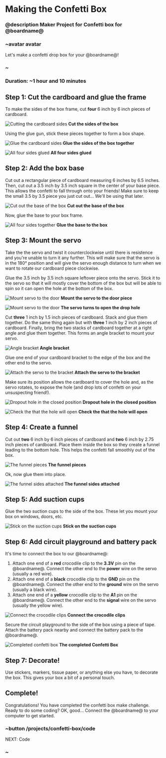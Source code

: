 # Making the Confetti Box

### @description Maker Project for Confetti box for @boardname@

### ~avatar avatar

Let's make a confetti drop box for your @boardname@! 

### ~

### Duration: ~1 hour and 10 minutes 

## Step 1: Cut the cardboard and glue the frame
To make the sides of the box frame, cut **four** 6 inch by 6 inch pieces of cardboard.

![Cutting the cardboard sides](/static/cp/projects/confetti-box/cut-cardboard.jpg)
**Cut the sides of the box**

Using the glue gun, stick these pieces together to form a box shape.

![Glue the cardboard sides](/static/cp/projects/confetti-box/glue-sides.jpg)
**Glue the sides of the box together**

![All four sides glued](/static/cp/projects/confetti-box/four-sides.jpg)
**All four sides glued**

## Step 2: Add the box base

Cut out a rectangular piece of cardboard measuring 6 inches by 6.5 inches.
Then, cut out a 3.5 inch by 3.5 inch square in the center of your base piece. This allows the confetti to fall through onto your friends! Make sure to keep the small 3.5 by 3.5 piece you just cut out... We'll be using that later.
 
![Cut out the base of the box](/static/cp/projects/confetti-box/box-base.jpg)
**Cut out the base of the box**

Now, glue the base to your box frame.

![All four sides together](/static/cp/projects/confetti-box/base-to-box.jpg)
**Glue the base to the box**

## Step 3: Mount the servo

Take the the servo and twist it counterclockwise until there is resistence and you're unable to turn it any further. This will make sure that the servo is in the 180° position and will give the servo enough distance to turn when we want to rotate our cardboard piece clockwise.

Glue the 3.5 inch by 3.5 inch square leftover piece onto the servo. Stick it to the servo so that it will mostly cover the bottom of the box but will be able to spin so it can open the hole at the bottom of the box.

![Mount servo to the door](/static/cp/projects/confetti-box/servo-mount-1.jpg)
**Mount the servo to the door piece**

![Mount servo to the door](/static/cp/projects/confetti-box/servo-mount-2.jpg)
**The servo turns to open the drop hole**

Cut **three** 1 inch by 1.5 inch pieces of cardboard. Stack and glue them together. Do the same thing again but with **three** 1 inch by 2 inch pieces of cardboard. Finally, bring the two stacks of cardboard together at a right angle and glue them together. This forms an angle bracket to mount your servo.

![Angle bracket](/static/cp/projects/confetti-box/angle-bracket.jpg)
**Angle bracket**

Glue one end of your cardboard bracket to the edge of the box and the other end to the servo. 

![Attach the servo to the bracket](/static/cp/projects/confetti-box/attach-servo.jpg)
**Attach the servo to the bracket**

Make sure its position allows the cardboard to cover the hole and, as the servo rotates, to expose the hole (and drop lots of confetti on your unsuspecting friend!).

![Dropout hole in the closed position](/static/cp/projects/confetti-box/drop-hole-closed.jpg)
**Dropout hole in the closed position**

![Check the that the hole will open](/static/cp/projects/confetti-box/drop-hole-open.jpg)
**Check the that the hole will open**

## Step 4: Create a funnel

Cut out **two** 6 inch by 6 inch pieces of cardboard and **two** 6 inch by 2.75 inch pieces of cardboard. Place them inside the box so they create a funnel leading to the bottom hole. This helps the confetti fall smoothly out of the box.

![The funnel pieces](/static/cp/projects/confetti-box/funnel-parts.jpg)
**The funnel pieces**

Ok, now glue them into place.

![The funnel sides attached](/static/cp/projects/confetti-box/funnel-sides.jpg)
**The funnel sides attached**

## Step 5: Add suction cups

Glue the two suction cups to the side of the box. These let you mount your box on windows, doors, etc.

![Stick on the suction cups](/static/cp/projects/confetti-box/suction-cups.jpg)
**Stick on the suction cups**

## Step 6: Add circuit playground and battery pack

It's time to connect the box to our @boardname@:

1. Attach one end of a **red** crocodile clip to the **3.3V** pin on the @boardname@. Connect the other end to the **power** wire on the servo (usually a red wire).
2. Attach one end of a **black** crocodile clip to the **GND** pin on the @boardname@. Connect the other end to the **ground** wire on the servo (usually a black wire).
3. Attach one end of a **yellow** crocodile clip to the **A1** pin on the @boardname@. Connect the other end to the **signal** wire on the servo (usually the yellow wire).

![Connect the crocodile clips](/static/cp/projects/confetti-box/attach-clips.jpg)
**Connect the crocodile clips**

Secure the circuit playground to the side of the box using a piece of tape. Attach the battery pack nearby and connect the battery pack to the @boardname@.

![Completed confetti box](/static/cp/projects/confetti-box/finished-box.jpg)
**The completed Confetti Box**

## Step 7: Decorate!

Use stickers, markers, tissue paper, or anything else you have, to decorate the box. This gives your box a bit of a personal touch.

## Complete!

Congratulations! You have completed the confetti box make challenge. 
Ready to do some coding? OK, good... Connect the @boardname@ to your computer to get started.
 
### ~button /projects/confetti-box/code

NEXT: Code 

### ~ 
